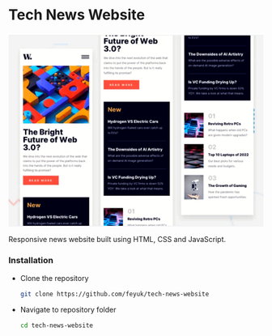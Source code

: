 # Tech News Website

![preview](image-preview-technews.png)


Responsive news website built using HTML, CSS and JavaScript.


### Installation

- Clone the repository
  ```sh
  git clone https://github.com/feyuk/tech-news-website
  ```
- Navigate to repository folder
  ```sh
  cd tech-news-website
  ```



